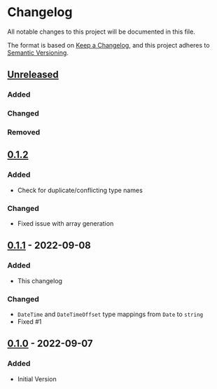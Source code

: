 # Changelog
All notable changes to this project will be documented in this file.

The format is based on [Keep a Changelog](https://keepachangelog.com/en/1.0.0/),
and this project adheres to [Semantic Versioning](https://semver.org/spec/v2.0.0.html).

## [Unreleased]
### Added
### Changed
### Removed

## [0.1.2]
### Added
- Check for duplicate/conflicting type names
### Changed
- Fixed issue with array generation

## [0.1.1] - 2022-09-08
### Added
- This changelog
### Changed
- `DateTime` and `DateTimeOffset` type mappings from `Date` to `string`
- Fixed #1

## [0.1.0] - 2022-09-07
### Added
- Initial Version

[Unreleased]: https://github.com/SeaMonster-Technologies/FsharpToTypeScript/compare/v0.1.2...HEAD
[0.1.2]: https://github.com/SeaMonster-Technologies/FsharpToTypeScript/compare/v0.1.1...v0.1.2
[0.1.1]: https://github.com/SeaMonster-Technologies/FsharpToTypeScript/compare/v0.1.0...v0.1.1
[0.1.0]: https://github.com/SeaMonster-Technologies/FsharpToTypeScript/releases/tag/v0.1.0